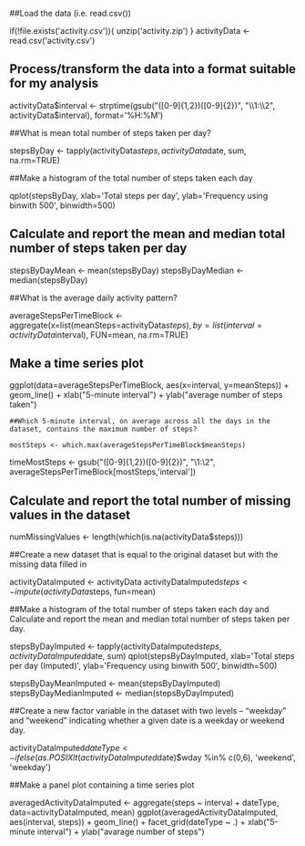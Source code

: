 ##Load the data (i.e. read.csv())

if(!file.exists('activity.csv')){
    unzip('activity.zip')
}
activityData <- read.csv('activity.csv')

## Process/transform the data into a format suitable for my analysis

activityData$interval <- strptime(gsub("([0-9]{1,2})([0-9]{2})", "\\1:\\2", activityData$interval), format='%H:%M')

##What is mean total number of steps taken per day?

stepsByDay <- tapply(activityData$steps, activityData$date, sum, na.rm=TRUE)

##Make a histogram of the total number of steps taken each day

qplot(stepsByDay, xlab='Total steps per day', ylab='Frequency using binwith 500', binwidth=500)

## Calculate and report the mean and median total number of steps taken per day

 stepsByDayMean <- mean(stepsByDay)
stepsByDayMedian <- median(stepsByDay)

##What is the average daily activity pattern?

averageStepsPerTimeBlock <- aggregate(x=list(meanSteps=activityData$steps), by=list(interval=activityData$interval), FUN=mean, na.rm=TRUE)

## Make a time series plot

ggplot(data=averageStepsPerTimeBlock, aes(x=interval, y=meanSteps)) +
    geom_line() +
    xlab("5-minute interval") +
    ylab("average number of steps taken") 
    
    ##Which 5-minute interval, on average across all the days in the dataset, contains the maximum number of steps?
    
    mostSteps <- which.max(averageStepsPerTimeBlock$meanSteps)
timeMostSteps <-  gsub("([0-9]{1,2})([0-9]{2})", "\\1:\\2", averageStepsPerTimeBlock[mostSteps,'interval'])

## Calculate and report the total number of missing values in the dataset

numMissingValues <- length(which(is.na(activityData$steps)))

##Create a new dataset that is equal to the original dataset but with the missing data filled in

activityDataImputed <- activityData
activityDataImputed$steps <- impute(activityData$steps, fun=mean)

##Make a histogram of the total number of steps taken each day and Calculate and report the mean and median total number of steps taken per day.

stepsByDayImputed <- tapply(activityDataImputed$steps, activityDataImputed$date, sum)
qplot(stepsByDayImputed, xlab='Total steps per day (Imputed)', ylab='Frequency using binwith 500', binwidth=500)

stepsByDayMeanImputed <- mean(stepsByDayImputed)
stepsByDayMedianImputed <- median(stepsByDayImputed)

##Create a new factor variable in the dataset with two levels – “weekday” and “weekend” indicating whether a given date is a weekday or weekend day.

activityDataImputed$dateType <-  ifelse(as.POSIXlt(activityDataImputed$date)$wday %in% c(0,6), 'weekend', 'weekday')

##Make a panel plot containing a time series plot

averagedActivityDataImputed <- aggregate(steps ~ interval + dateType, data=activityDataImputed, mean)
ggplot(averagedActivityDataImputed, aes(interval, steps)) + 
    geom_line() + 
    facet_grid(dateType ~ .) +
    xlab("5-minute interval") + 
    ylab("avarage number of steps")
